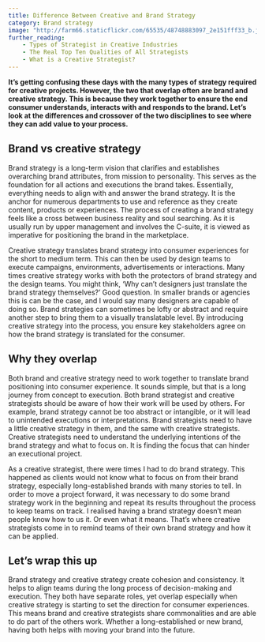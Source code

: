 ```yaml
---
title: Difference Between Creative and Brand Strategy
category: Brand strategy
image: "http://farm66.staticflickr.com/65535/48748883097_2e151fff33_b.jpg"
further_reading:
    - Types of Strategist in Creative Industries
    - The Real Top Ten Qualities of All Strategists
    - What is a Creative Strategist?
---
```


**It’s getting confusing these days with the many types of strategy required for creative projects. However, the two that overlap often are brand and creative strategy. This is because they work together to ensure the end consumer understands, interacts with and responds to the brand. Let’s look at the differences and crossover of the two disciplines to see where they can add value to your process.** 

## Brand vs creative strategy 

Brand strategy is a long-term vision that clarifies and establishes overarching brand attributes, from mission to personality. This serves as the foundation for all actions and executions the brand takes. Essentially, everything needs to align with and answer the brand strategy. It is the anchor for numerous departments to use and reference as they create content, products or experiences. The process of creating a brand strategy feels like a cross between business reality and soul searching. As it is usually run by upper management and involves the C-suite, it is viewed as imperative for positioning the brand in the marketplace.

Creative strategy translates brand strategy into consumer experiences for the short to medium term. This can then be used by design teams to execute campaigns, environments, advertisements or interactions. Many times creative strategy works with both the protectors of brand strategy and the design teams. You might think, ‘Why can’t designers just translate the brand strategy themselves?’ Good question. In smaller brands or agencies this is can be the case, and I would say many designers are capable of doing so. Brand strategies can sometimes be lofty or abstract and require another step to bring them to a visually translatable level. By introducing creative strategy into the process, you ensure key stakeholders agree on how the brand strategy is translated for the consumer. 

## Why they overlap

Both brand and creative strategy need to work together to translate brand positioning into consumer experience. It sounds simple, but that is a long journey from concept to execution. Both brand strategist and creative strategists should be aware of how their work will be used by others. For example, brand strategy cannot be too abstract or intangible, or it will lead to unintended executions or interpretations. Brand strategists need to have a little creative strategy in them, and the same with creative strategists. Creative strategists need to understand the underlying intentions of the brand strategy and what to focus on. It is finding the focus that can hinder an executional project.

As a creative strategist, there were times I had to do brand strategy. This happened as clients would not know what to focus on from their brand strategy, especially long-established brands with many stories to tell. In order to move a project forward, it was necessary to do some brand strategy work in the beginning and repeat its results throughout the process to keep teams on track. I realised having a brand strategy doesn’t mean people know how to us it. Or even what it means. That’s where creative strategists come in to remind teams of their own brand strategy and how it can be applied. 

## Let’s wrap this up

Brand strategy and creative strategy create cohesion and consistency. It helps to align teams during the long process of decision-making and execution. They both have separate roles, yet overlap especially when creative strategy is starting to set the direction for consumer experiences. This means brand and creative strategists share commonalities and are able to do part of the others work. Whether a long-established or new brand, having both helps with moving your brand into the future.